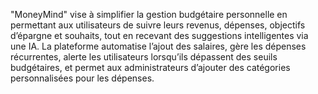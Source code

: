 "MoneyMind" vise à simplifier la gestion budgétaire personnelle en permettant aux utilisateurs de suivre leurs revenus, dépenses, objectifs d’épargne et souhaits, tout en recevant des suggestions intelligentes via une IA. La plateforme automatise l’ajout des salaires, gère les dépenses récurrentes, alerte les utilisateurs lorsqu’ils dépassent des seuils budgétaires, et permet aux administrateurs d’ajouter des catégories personnalisées pour les dépenses. 